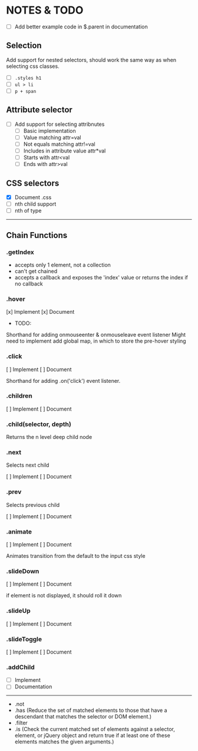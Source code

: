 # NOTES & TODO

- [ ] Add better example code in $.parent in documentation

## Selection

Add support for nested selectors, should work the same way as when selecting css classes.

- [ ] `.styles h1`
- [ ] `ul > li`
- [ ] `p + span`

## Attribute selector

- [ ] Add support for selecting attribnutes
  - [ ] Basic implementation
  - [ ] Value matching attr=val
  - [ ] Not equals matching attr!=val
  - [ ] Includes in attribute value attr\*val
  - [ ] Starts with attr<val
  - [ ] Ends with attr>val

## CSS selectors

- [x] Document .css
- [ ] nth child support
- [ ] nth of type

---

## Chain Functions

### .getIndex

- accepts only 1 element, not a collection
- can't get chained
- accepts a callback and exposes the 'index' value or returns the index if no callback

### .hover

[x] Implement
[x] Document

- TODO:

Shorthand for adding onmouseenter & onmouseleave event listener
Might need to implement add global map, in which to store the pre-hover styling

### .click

[ ] Implement
[ ] Document

Shorthand for adding .on('click') event listener.

### .children

[ ] Implement
[ ] Document

### .child(selector, depth)

Returns the n level deep child node

### .next

Selects next child

[ ] Implement
[ ] Document

### .prev

Selects previous child

[ ] Implement
[ ] Document

### .animate

[ ] Implement
[ ] Document

Animates transition from the default to the input css style

### .slideDown

[ ] Implement
[ ] Document

if element is not displayed, it should roll it down

### .slideUp

[ ] Implement
[ ] Document

### .slideToggle

[ ] Implement
[ ] Document

### .addChild

- [ ] Implement
- [ ] Documentation

---

- .not
- .has (Reduce the set of matched elements to those that have a descendant that matches the selector or DOM element.)
- .filter
- .is (Check the current matched set of elements against a selector, element, or jQuery object and return true if at least one of these elements matches the given arguments.)
